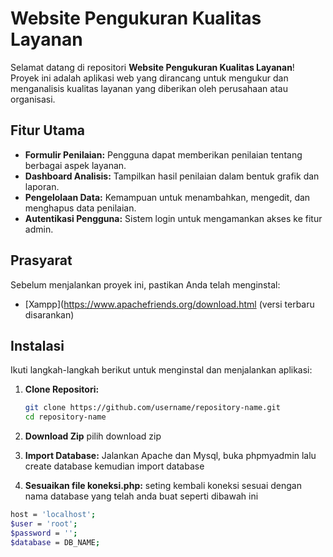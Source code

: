 # Website Pengukuran Kualitas Layanan

Selamat datang di repositori **Website Pengukuran Kualitas Layanan**! Proyek ini adalah aplikasi web yang dirancang untuk mengukur dan menganalisis kualitas layanan yang diberikan oleh perusahaan atau organisasi.

## Fitur Utama

- **Formulir Penilaian:** Pengguna dapat memberikan penilaian tentang berbagai aspek layanan.
- **Dashboard Analisis:** Tampilkan hasil penilaian dalam bentuk grafik dan laporan.
- **Pengelolaan Data:** Kemampuan untuk menambahkan, mengedit, dan menghapus data penilaian.
- **Autentikasi Pengguna:** Sistem login untuk mengamankan akses ke fitur admin.

## Prasyarat

Sebelum menjalankan proyek ini, pastikan Anda telah menginstal:

- [Xampp](https://www.apachefriends.org/download.html (versi terbaru disarankan)

## Instalasi

Ikuti langkah-langkah berikut untuk menginstal dan menjalankan aplikasi:

1. **Clone Repositori:**

   ```bash
   git clone https://github.com/username/repository-name.git
   cd repository-name
2. **Download Zip**
   pilih download zip

3. **Import Database:**
   Jalankan Apache dan Mysql, buka phpmyadmin lalu create database kemudian import database
4. **Sesuaikan file koneksi.php:**
  seting kembali koneksi sesuai dengan nama database yang telah anda buat seperti dibawah ini
  ```bash
  host = 'localhost';
  $user = 'root';
  $password = '';
  $database = DB_NAME;
